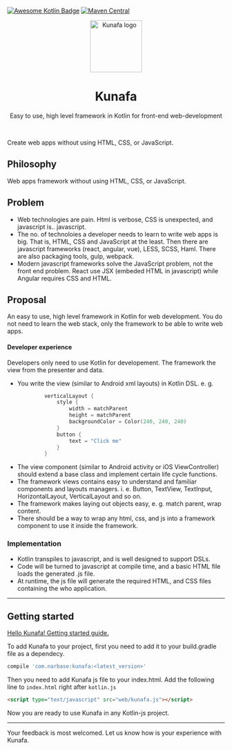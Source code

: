 [![Awesome Kotlin Badge](https://kotlin.link/awesome-kotlin.svg)](https://github.com/KotlinBy/awesome-kotlin)
[![Maven Central](https://img.shields.io/maven-central/v/com.narbase/kunafa.svg)](https://mvnrepository.com/artifact/com.narbase/kunafa)

<div align="center">
  <img alt="Kunafa logo" src="https://github.com/Kabbura/Kunafa/raw/master/logo.png" height="120" />
</div>

<div align="center">
  <h1>Kunafa</h1>
  <p>Easy to use, high level framework in Kotlin for front-end web-development</p>
  <br>
</div>

Create web apps without using HTML, CSS, or JavaScript.

## Philosophy
Web apps framework without using HTML, CSS, or JavaScript.

## Problem

* Web technologies are pain. Html is verbose, CSS is unexpected, and javascript is.. javascript.
* The no. of technoloies a developer needs to learn to write web apps is big. That is, HTML, CSS and JavaScript at the least. Then there are javascript frameworks (react, angular, vue), LESS, SCSS, Haml. There are also packaging tools, gulp, webpack.
* Modern javascript frameworks solve the JavaScript problem, not the front end problem. React use JSX (embeded HTML in javascript) while Angular requires CSS and HTML.

## Proposal
An easy to use, high level framework in Kotlin for web development. You do not need to learn the web stack, only the framework to be able to write web apps.

#### Developer experience
Developers only need to use Kotlin for developement. The framework the view from the presenter and data.

- You write the view (similar to Android xml layouts) in Kotlin DSL. e. g.
```kotlin
            verticalLayout {
                style {
                    width = matchParent
                    height = matchParent
                    backgroundColor = Color(240, 240, 240)
                }
                button {
                    text = "Click me"
                }
            }

  ```

- The view component (similar to Android activity or iOS ViewController) should extend a base class and implement certain life cycle functions.
- The framework views contains easy to understand and familiar components and layouts managers. i. e. Button, TextView, TextInput, HorizontalLayout, VerticalLayout and so on.
- The framework makes laying out objects easy, e. g.  match parent, wrap content.
- There should be a way to wrap any html, css, and js into a framework component to use it inside the framework.

### Implementation

- Kotlin transpiles to javascript, and is well designed to support DSLs.
- Code will be turned to javascript at compile time, and a basic HTML file loads the generated .js file.
- At runtime, the js file will generate the required HTML, and CSS files containing the who application.

---
## Getting started

 [Hello Kunafa! Getting started guide.](https://github.com/Kabbura/Kunafa/wiki/Hello-Kunafa)

To add Kunafa to your project, first you need to add it to your build.gradle file as a dependecy. 
```groovy
compile 'com.narbase:kunafa:<latest_version>'
````
Then you need to add Kunafa js file to your index.html. Add the following line to `index.html` right after `kotlin.js` 
```html
<script type="text/javascript" src="web/kunafa.js"></script>
```
Now you are ready to use Kunafa in any Kotlin-js project.

---

Your feedback is most welcomed. Let us know how is your experience with Kunafa. 
